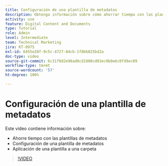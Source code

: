 ```yaml
---
title: Configuración de una plantilla de metadatos
description: Obtenga información sobre cómo ahorrar tiempo con las plantillas de metadatos, configurar una plantilla de metadatos y aplicar una plantilla a una carpeta en [!UICONTROL DAM de Workfront].
activity: use
feature: Digital Content and Documents
type: Tutorial
role: Admin
level: Intermediate
team: Technical Marketing
jira: KT-8975
exl-id: 6455e20f-9c5c-4727-84cb-1f8bb825bd2a
doc-type: video
source-git-commit: 6c31f8d2e98ad8cd1880cd03ec0b0e6c0fd9ec09
workflow-type: tm+mt
source-wordcount: '57'
ht-degree: 100%

---
```


# Configuración de una plantilla de metadatos

Este vídeo contiene información sobre:

* Ahorre tiempo con las plantillas de metadatos
* Configuración de una plantilla de metadatos
* Aplicación de una plantilla a una carpeta

>[!VIDEO](https://video.tv.adobe.com/v/335238/?quality=12&learn=on)
